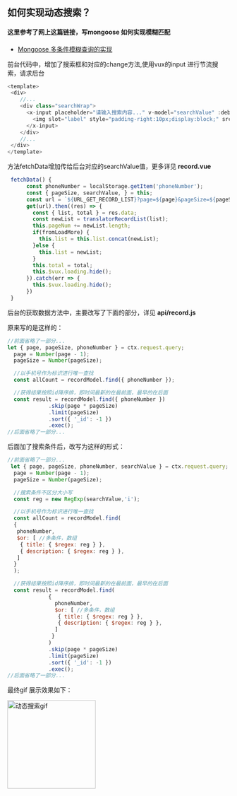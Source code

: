 ## 如何实现动态搜索？

#### 这里参考了网上这篇链接，写mongoose 如何实现模糊匹配

 * [Mongoose 多条件模糊查询的实现](https://segmentfault.com/a/1190000008161345) 

前台代码中，增加了搜索框和对应的change方法,使用vux的input 进行节流搜索，请求后台

```js
<template>
 <div>
    //...
    <div class="searchWrap">
      <x-input placeholder="请输入搜索内容..." v-model="searchValue" :debounce="500" @on-change="fetchData(1)">
        <img slot="label" style="padding-right:10px;display:block;" src="../assets/search.png" width="24" height="24">
      </x-input>
    </div>
    //...
 </div>
</template>
```


方法fetchData增加传给后台对应的searchValue值，更多详见 **record.vue**

```js
 fetchData() {
      const phoneNumber = localStorage.getItem('phoneNumber');
      const { pageSize, searchValue, } = this;
      const url = `${URL_GET_RECORD_LIST}?page=${page}&pageSize=${pageSize}&phoneNumber=${phoneNumber}&searchValue=${searchValue}`;
      get(url).then((res) => {
        const { list, total } = res.data;
        const newList = translatorRecordList(list);
        this.pageNum += newList.length;
        if(fromLoadMore) {
          this.list = this.list.concat(newList);
        }else {
          this.list = newList;
        }
        this.total = total;
        this.$vux.loading.hide();
      }).catch(err => {
        this.$vux.loading.hide();
      })
 }
```

后台的获取数据方法中，主要改写了下面的部分，详见 **api/record.js**

原来写的是这样的：


```js
//前面省略了一部分...
let { page, pageSize, phoneNumber } = ctx.request.query;
  page = Number(page - 1);
  pageSize = Number(pageSize);

  //以手机号作为标识进行唯一查找
  const allCount = recordModel.find({ phoneNumber });

  //获得结果按照id降序排，即时间最新的在最前面，最早的在后面
  const result = recordModel.find({ phoneNumber })
             .skip(page * pageSize)
             .limit(pageSize)
             .sort({ '_id': -1 })
             .exec();
//后面省略了一部分...
```

后面加了搜索条件后，改写为这样的形式：

```js
//前面省略了一部分...
 let { page, pageSize, phoneNumber, searchValue } = ctx.request.query;
  page = Number(page - 1);
  pageSize = Number(pageSize);

  //搜索条件不区分大小写
  const reg = new RegExp(searchValue,'i');

  //以手机号作为标识进行唯一查找
  const allCount = recordModel.find(
  {
   phoneNumber,
   $or: [ //多条件，数组
    { title: { $regex: reg } },
    { description: { $regex: reg } },
   ] 
  }
  );

  //获得结果按照id降序排，即时间最新的在最前面，最早的在后面
  const result = recordModel.find(
             {
               phoneNumber,
               $or: [ //多条件，数组
                { title: { $regex: reg } },
                { description: { $regex: reg } },
               ] 
              }
             )
             .skip(page * pageSize)
             .limit(pageSize)
             .sort({ '_id': -1 })
             .exec();
//后面省略了一部分...
```


最终gif 展示效果如下：

<img src="https://wrapper-1258672812.cos.ap-chengdu.myqcloud.com/19-8-9/2.gif" width="200px" alt="动态搜索gif">